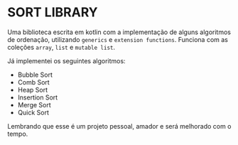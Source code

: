 # SORT LIBRARY
Uma biblioteca escrita em kotlin com a implementação de alguns algoritmos de ordenação, utilizando `generics` e `extension functions`.
Funciona com as coleções `array`, `list` e `mutable list`.

Já implementei os seguintes algoritmos:

- Bubble Sort
- Comb Sort
- Heap Sort
- Insertion Sort
- Merge Sort
- Quick Sort

Lembrando que esse é um projeto pessoal, amador e será melhorado com o tempo.


